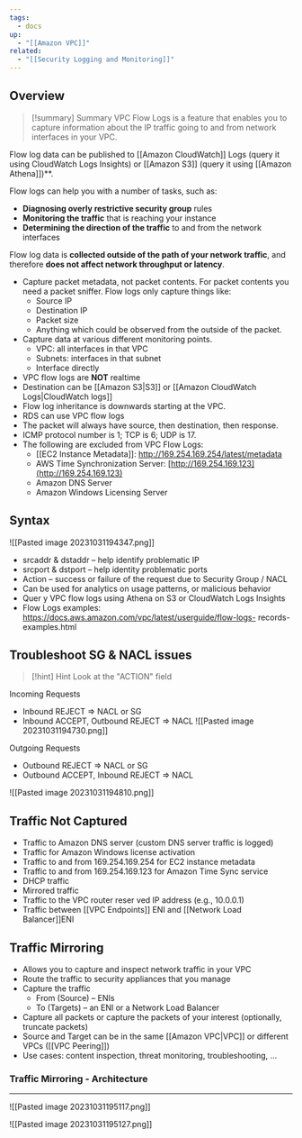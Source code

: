 ```yaml
---
tags:
  - docs
up:
  - "[[Amazon VPC]]"
related:
  - "[[Security Logging and Monitoring]]"
---
```

## Overview

>[!summary] Summary
> VPC Flow Logs is a feature that enables you to capture information about the IP traffic going to and from network interfaces in your VPC.

Flow log data can be published to [[Amazon CloudWatch]] Logs (query it using CloudWatch Logs Insights) or [[Amazon S3]] (query it using [[Amazon Athena]])**.

Flow logs can help you with a number of tasks, such as:
- **Diagnosing overly restrictive security group** rules
- **Monitoring the traffic** that is reaching your instance
- **Determining the direction of the traffic** to and from the network interfaces

Flow log data is **collected outside of the path of your network traffic**, and therefore **does not affect network throughput or latency**.

-   Capture packet metadata, not packet contents. For packet contents you need a packet sniffer. Flow logs only capture things like:
    -   Source IP
    -   Destination IP
    -   Packet size
    -   Anything which could be observed from the outside of the packet.
-   Capture data at various different monitoring points.
    -   VPC: all interfaces in that VPC
    -   Subnets: interfaces in that subnet
    -   Interface directly
-   VPC flow logs are **NOT** realtime
-   Destination can be [[Amazon S3|S3]] or [[Amazon CloudWatch Logs|CloudWatch logs]]
-   Flow log inheritance is downwards starting at the VPC.
-   RDS can use VPC flow logs
-   The packet will always have source, then destination, then response.
-   ICMP protocol number is 1; TCP is 6; UDP is 17.
-   The following are excluded from VPC Flow Logs:
    -   [[EC2 Instance Metadata]]: http://169.254.169.254/latest/metadata
    -   AWS Time Synchronization Server: [http://169.254.169.123](http://169.254.169.123)
    -   Amazon DNS Server
    -   Amazon Windows Licensing Server

## Syntax

![[Pasted image 20231031194347.png]]

- srcaddr & dstaddr – help identify problematic IP
- srcport & dstport – help identity problematic ports
- Action – success or failure of the request due to Security Group / NACL
- Can be used for analytics on usage patterns, or malicious behavior
- Quer y VPC flow logs using Athena on S3 or CloudWatch Logs Insights
- Flow Logs examples: https://docs.aws.amazon.com/vpc/latest/userguide/flow-logs- records-examples.html

## Troubleshoot SG & NACL issues

> [!hint] Hint
> Look at the "ACTION" field

Incoming Requests

- Inbound REJECT => NACL or SG
- Inbound ACCEPT, Outbound REJECT => NACL
![[Pasted image 20231031194730.png]]

Outgoing Requests

- Outbound REJECT => NACL or SG
- Outbound ACCEPT, Inbound REJECT => NACL

![[Pasted image 20231031194810.png]]
## Traffic Not Captured

- Traffic to Amazon DNS server (custom DNS server traffic is logged)
- Traffic for Amazon Windows license activation
- Traffic to and from 169.254.169.254 for EC2 instance metadata
- Traffic to and from 169.254.169.123 for Amazon Time Sync service
- DHCP traffic
- Mirrored traffic
- Traffic to the VPC router reser ved IP address (e.g., 10.0.0.1)
- Traffic between [[VPC Endpoints]] ENI and [[Network Load Balancer]]ENI 

## Traffic Mirroring

- Allows you to capture and inspect network traffic in your VPC
- Route the traffic to security appliances that you manage
- Capture the traffic
	- From (Source) – ENIs
	- To (Targets) – an ENI or a Network Load Balancer
- Capture all packets or capture the packets of your interest (optionally, truncate packets)
- Source and Target can be in the same [[Amazon VPC|VPC]] or different VPCs ([[VPC Peering]])
- Use cases: content inspection, threat monitoring, troubleshooting, ...

### Traffic Mirroring - Architecture
___
![[Pasted image 20231031195117.png]]

![[Pasted image 20231031195127.png]]
